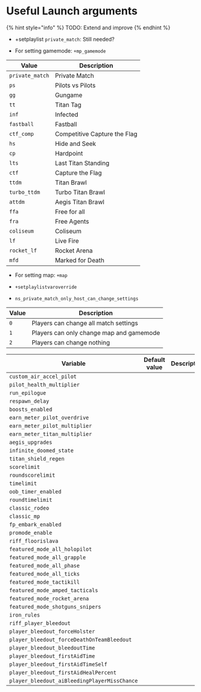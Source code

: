 # Useful Launch arguments

{% hint style="info" %}
TODO: Extend and improve
{% endhint %}

* +setplaylist `private_match`: Still needed?

* For setting gamemode: `+mp_gamemode`

| Value           | Description                  |
|-----------------|------------------------------|
| `private_match` | Private Match                |
| `ps`            | Pilots vs Pilots             |
| `gg`            | Gungame                      |
| `tt`            | Titan Tag                    |
| `inf`           | Infected                     |
| `fastball`      | Fastball                     |
| `ctf_comp`      | Competitive Capture the Flag |
| `hs`            | Hide and Seek                |
| `cp`            | Hardpoint                    |
| `lts`           | Last Titan Standing          |
| `ctf`           | Capture the Flag             |
| `ttdm`          | Titan Brawl                  |
| `turbo_ttdm`    | Turbo Titan Brawl            |
| `attdm`         | Aegis Titan Brawl            |
| `ffa`           | Free for all                 |
| `fra`           | Free Agents                  |
| `coliseum`      | Coliseum                     |
| `lf`            | Live Fire                    |
| `rocket_lf`     | Rocket Arena                 |
| `mfd`           | Marked for Death             |


* For setting map: `+map`


* `+setplaylistvaroverride`

* `ns_private_match_only_host_can_change_settings`

| Value | Description                              |
|-------|------------------------------------------|
| `0`   | Players can change all match settings    |
| `1`   | Players can only change map and gamemode |
| `2`   | Players can change nothing               |


| Variable                                     | Default value | Description |
|----------------------------------------------|---------------|-------------|
| `custom_air_accel_pilot`                     |               |             |
| `pilot_health_multiplier`                    |               |             |
| `run_epilogue`                               |               |             |
| `respawn_delay`                              |               |             |
| `boosts_enabled`                             |               |             |
| `earn_meter_pilot_overdrive`                 |               |             |
| `earn_meter_pilot_multiplier`                |               |             |
| `earn_meter_titan_multiplier`                |               |             |
| `aegis_upgrades`                             |               |             |
| `infinite_doomed_state`                      |               |             |
| `titan_shield_regen`                         |               |             |
| `scorelimit`                                 |               |             |
| `roundscorelimit`                            |               |             |
| `timelimit`                                  |               |             |
| `oob_timer_enabled`                          |               |             |
| `roundtimelimit`                             |               |             |
| `classic_rodeo`                              |               |             |
| `classic_mp`                                 |               |             |
| `fp_embark_enabled`                          |               |             |
| `promode_enable`                             |               |             |
| `riff_floorislava`                           |               |             |
| `featured_mode_all_holopilot`                |               |             |
| `featured_mode_all_grapple`                  |               |             |
| `featured_mode_all_phase`                    |               |             |
| `featured_mode_all_ticks`                    |               |             |
| `featured_mode_tactikill`                    |               |             |
| `featured_mode_amped_tacticals`              |               |             |
| `featured_mode_rocket_arena`                 |               |             |
| `featured_mode_shotguns_snipers`             |               |             |
| `iron_rules`                                 |               |             |
| `riff_player_bleedout`                       |               |             |
| `player_bleedout_forceHolster`               |               |             |
| `player_bleedout_forceDeathOnTeamBleedout`   |               |             |
| `player_bleedout_bleedoutTime`               |               |             |
| `player_bleedout_firstAidTime`               |               |             |
| `player_bleedout_firstAidTimeSelf`           |               |             |
| `player_bleedout_firstAidHealPercent`        |               |             |
| `player_bleedout_aiBleedingPlayerMissChance` |               |             |
